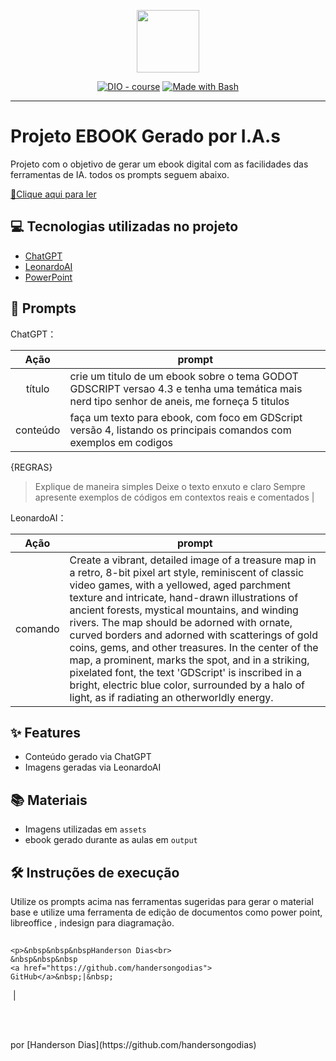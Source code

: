 <p align="center">
    <img width="100" src=".github/assets/banner.png">
</p>


<p align="center">
<a href="https://dio.me/"><img src="https://img.shields.io/badge/DIO-Course-28DA77?logo=youtube" alt="DIO - course"></a>
<a href="https://www.gnu.org/software/bash/" title="Go to Bash homepage"><img src="https://img.shields.io/badge/Prompt-Project-blue?logo=gnu-bash&amp;logoColor=white" alt="Made with Bash"></a></p>

-------



# Projeto EBOOK Gerado por I.A.s


Projeto com o objetivo de gerar um ebook digital com as facilidades das ferramentas de IA. todos os prompts
seguem abaixo.

<a href="https://github.com/handersongodias/prompts-recipe-to-create-a-ebook" title="View PDF now"> 📕Clique aqui para ler</a>

## 💻 Tecnologias utilizadas no projeto

- [ChatGPT](https://chat.openai.com/) 
- [LeonardoAI](https://leonardo.ai/)
- [PowerPoint](https://www.microsoft.com/en/microsoft-365/powerpoint)

## 🧠 Prompts


ChatGPT：

|   Ação   | prompt                                                                                                                                                                                                                                                                         |
| :------: | ------------------------------------------------------------------------------------------------------------------------------------------------------------------------------------------------------------------------------------------------------------------------------ |
|  título  |crie um titulo de um ebook sobre o tema GODOT GDSCRIPT versao 4.3 e tenha uma temática mais nerd tipo senhor de aneis, me forneça 5 titulos                                                |
| conteúdo | faça um texto para ebook, com foco em GDScript versão 4, listando os principais comandos com exemplos em codigos

{REGRAS}
>Explique de maneira simples
>Deixe o texto enxuto e claro
>Sempre apresente exemplos de códigos em contextos reais e comentados |


LeonardoAI：

|  Ação  | prompt                                                                                 |
| :----: | -------------------------------------------------------------------------------------- |
| comando | Create a vibrant, detailed image of a treasure map in a retro, 8-bit pixel art style, reminiscent of classic video games, with a yellowed, aged parchment texture and intricate, hand-drawn illustrations of ancient forests, mystical mountains, and winding rivers. The map should be adorned with ornate, curved borders and adorned with scatterings of gold coins, gems, and other treasures. In the center of the map, a prominent, marks the spot, and in a striking, pixelated font, the text 'GDScript' is inscribed in a bright, electric blue color, surrounded by a halo of light, as if radiating an otherworldly energy.|

## ✨ Features

- Conteúdo gerado via ChatGPT
- Imagens geradas via LeonardoAI

## 📚 Materiais

- Imagens utilizadas em `assets`
- ebook gerado durante as aulas em `output`

## 🛠️ Instruções de execução

Utilize os prompts acima nas ferramentas sugeridas para gerar o material base e utilize uma ferramenta de edição de documentos como power point, libreoffice , indesign para diagramação.

## 

<p>
  
    <p>&nbsp&nbsp&nbspHanderson Dias<br>
    &nbsp&nbsp&nbsp
    <a href="https://github.com/handersongodias">
    GitHub</a>&nbsp;|&nbsp;
   
&nbsp;|&nbsp;</p>
</p>
<br/><br/>
<p>
por [Handerson Dias](https://github.com/handersongodias)
